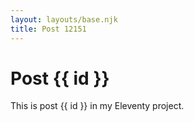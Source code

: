 ```yaml
---
layout: layouts/base.njk
title: Post 12151
---
```


# Post {{ id }}

This is post {{ id }} in my Eleventy project.
